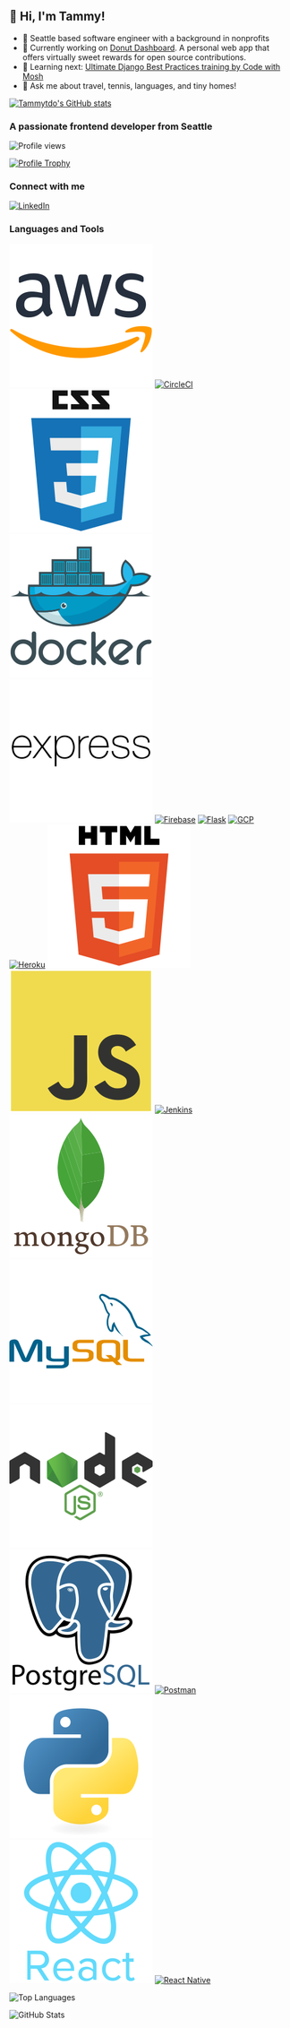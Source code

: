## 👋 Hi, I'm Tammy!

- 📍 Seattle based software engineer with a background in nonprofits
- 🔨 Currently working on [Donut Dashboard](https://donutdashboard-td.netlify.app/). A personal web app that offers virtually sweet rewards for open source contributions.
- 🌱 Learning next: [Ultimate Django Best Practices training by Code with Mosh](https://codewithmosh.com/p/the-ultimate-django-part3)
- 💬 Ask me about travel, tennis, languages, and tiny homes!

[![Tammytdo's GitHub stats](https://github-readme-stats.vercel.app/api?username=tammytdo)](https://github.com/anuraghazra/github-readme-stats)

### A passionate frontend developer from Seattle

![Profile views](https://komarev.com/ghpvc/?username=tammytdo&label=Profile%20views&color=0e75b6&style=flat)

[![Profile Trophy](https://github-profile-trophy.vercel.app/?username=tammytdo)](https://github.com/ryo-ma/github-profile-trophy)

### Connect with me
[![LinkedIn](https://raw.githubusercontent.com/rahuldkjain/github-profile-readme-generator/master/src/images/icons/Social/linked-in-alt.svg)](https://linkedin.com/in/tammytdo/)

### Languages and Tools
[![AWS](https://raw.githubusercontent.com/devicons/devicon/master/icons/amazonwebservices/amazonwebservices-original-wordmark.svg)](https://aws.amazon.com)
[![CircleCI](https://www.vectorlogo.zone/logos/circleci/circleci-icon.svg)](https://circleci.com)
[![CSS3](https://raw.githubusercontent.com/devicons/devicon/master/icons/css3/css3-original-wordmark.svg)](https://www.w3schools.com/css/)
[![Docker](https://raw.githubusercontent.com/devicons/devicon/master/icons/docker/docker-original-wordmark.svg)](https://www.docker.com/)
[![Express](https://raw.githubusercontent.com/devicons/devicon/master/icons/express/express-original-wordmark.svg)](https://expressjs.com)
[![Firebase](https://www.vectorlogo.zone/logos/firebase/firebase-icon.svg)](https://firebase.google.com/)
[![Flask](https://www.vectorlogo.zone/logos/pocoo_flask/pocoo_flask-icon.svg)](https://flask.palletsprojects.com/)
[![GCP](https://www.vectorlogo.zone/logos/google_cloud/google_cloud-icon.svg)](https://cloud.google.com)
[![Heroku](https://www.vectorlogo.zone/logos/heroku/heroku-icon.svg)](https://heroku.com)
[![HTML5](https://raw.githubusercontent.com/devicons/devicon/master/icons/html5/html5-original-wordmark.svg)](https://www.w3.org/html/)
[![JavaScript](https://raw.githubusercontent.com/devicons/devicon/master/icons/javascript/javascript-original.svg)](https://developer.mozilla.org/en-US/docs/Web/JavaScript)
[![Jenkins](https://www.vectorlogo.zone/logos/jenkins/jenkins-icon.svg)](https://www.jenkins.io)
[![MongoDB](https://raw.githubusercontent.com/devicons/devicon/master/icons/mongodb/mongodb-original-wordmark.svg)](https://www.mongodb.com/)
[![MySQL](https://raw.githubusercontent.com/devicons/devicon/master/icons/mysql/mysql-original-wordmark.svg)](https://www.mysql.com/)
[![Node.js](https://raw.githubusercontent.com/devicons/devicon/master/icons/nodejs/nodejs-original-wordmark.svg)](https://nodejs.org)
[![PostgreSQL](https://raw.githubusercontent.com/devicons/devicon/master/icons/postgresql/postgresql-original-wordmark.svg)](https://www.postgresql.org)
[![Postman](https://www.vectorlogo.zone/logos/getpostman/getpostman-icon.svg)](https://postman.com)
[![Python](https://raw.githubusercontent.com/devicons/devicon/master/icons/python/python-original.svg)](https://www.python.org)
[![React](https://raw.githubusercontent.com/devicons/devicon/master/icons/react/react-original-wordmark.svg)](https://reactjs.org/)
[![React Native](https://reactnative.dev/img/header_logo.svg)](https://reactnative.dev/)

![Top Languages](https://github-readme-stats.vercel.app/api/top-langs?username=tammytdo&show_icons=true&locale=en&layout=compact)

![GitHub Stats](https://github-readme-stats.vercel.app/api?username=tammytdo&show_icons=true&locale=en)
